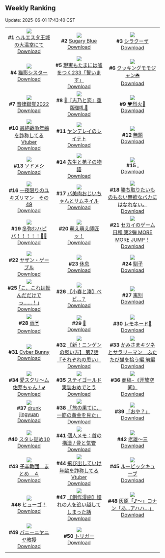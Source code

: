 ## Weekly Ranking
Update: 2025-06-01 17:43:40 CST

|      |      |      |
| :----: | :----: | :----: |
| ![](https://i.pixiv.re/c/240x480/img-master/img/2025/05/25/00/10/18/130772737_p0_master1200.jpg)<br>**#1** [ヘルエスタ王城の大温室にて](https://www.pixiv.net/artworks/130772737)<br>[Download](https://i.pixiv.re/img-original/img/2025/05/25/00/10/18/130772737_p0.png) | ![](https://i.pixiv.re/c/240x480/img-master/img/2025/05/27/00/00/12/130850297_p0_master1200.jpg)<br>**#2** [Sugary Blue](https://www.pixiv.net/artworks/130850297)<br>[Download](https://i.pixiv.re/img-original/img/2025/05/27/00/00/12/130850297_p0.jpg) | ![](https://i.pixiv.re/c/240x480/img-master/img/2025/05/26/00/30/04/130816358_p0_master1200.jpg)<br>**#3** [シラクーザ](https://www.pixiv.net/artworks/130816358)<br>[Download](https://i.pixiv.re/img-original/img/2025/05/26/00/30/04/130816358_p0.png) |
| ![](https://i.pixiv.re/c/240x480/img-master/img/2025/05/26/18/30/35/130837298_p0_master1200.jpg)<br>**#4** [猫影シスター](https://www.pixiv.net/artworks/130837298)<br>[Download](https://i.pixiv.re/img-original/img/2025/05/26/18/30/35/130837298_p0.jpg) | ![](https://i.pixiv.re/c/240x480/img-master/img/2025/05/25/18/58/10/130798178_p0_master1200.jpg)<br>**#5** [現実もたまには嘘をつく233「誓います」](https://www.pixiv.net/artworks/130798178)<br>[Download](https://i.pixiv.re/img-original/img/2025/05/25/18/58/10/130798178_p0.jpg) | ![](https://i.pixiv.re/c/240x480/img-master/img/2025/05/26/00/00/10/130814639_p0_master1200.jpg)<br>**#6** [クッキングモモジャン☘️](https://www.pixiv.net/artworks/130814639)<br>[Download](https://i.pixiv.re/img-original/img/2025/05/26/00/00/10/130814639_p0.jpg) |
| ![](https://i.pixiv.re/c/240x480/img-master/img/2025/05/27/00/30/07/130851876_p0_master1200.jpg)<br>**#7** [音律聯覚2022](https://www.pixiv.net/artworks/130851876)<br>[Download](https://i.pixiv.re/img-original/img/2025/05/27/00/30/07/130851876_p0.jpg) | ![](https://i.pixiv.re/c/240x480/img-master/img/2025/05/25/00/01/54/130772192_p0_master1200.jpg)<br>**#8** [🩵『志乃と恋』重版御礼🩷](https://www.pixiv.net/artworks/130772192)<br>[Download](https://i.pixiv.re/img-original/img/2025/05/25/00/01/54/130772192_p0.jpg) | ![](https://i.pixiv.re/c/240x480/img-master/img/2025/05/26/11/04/35/130827928_p0_master1200.jpg)<br>**#9** [❤️烈火💙](https://www.pixiv.net/artworks/130827928)<br>[Download](https://i.pixiv.re/img-original/img/2025/05/26/11/04/35/130827928_p0.jpg) |
| ![](https://i.pixiv.re/c/240x480/img-master/img/2025/05/26/21/08/32/130842940_p0_master1200.jpg)<br>**#10** [最終戦争年齢を詐称してるVtuber](https://www.pixiv.net/artworks/130842940)<br>[Download](https://i.pixiv.re/img-original/img/2025/05/26/21/08/32/130842940_p0.png) | ![](https://i.pixiv.re/c/240x480/img-master/img/2025/05/26/00/54/07/130817295_p0_master1200.jpg)<br>**#11** [ヤンデレイのレイテト](https://www.pixiv.net/artworks/130817295)<br>[Download](https://i.pixiv.re/img-original/img/2025/05/26/00/54/07/130817295_p0.png) | ![](https://i.pixiv.re/c/240x480/img-master/img/2025/05/26/11/58/29/130828828_p0_master1200.jpg)<br>**#12** [無題](https://www.pixiv.net/artworks/130828828)<br>[Download](https://i.pixiv.re/img-original/img/2025/05/26/11/58/29/130828828_p0.png) |
| ![](https://i.pixiv.re/c/240x480/img-master/img/2025/05/27/19/48/22/130873934_p0_master1200.jpg)<br>**#13** [ソドメシ](https://www.pixiv.net/artworks/130873934)<br>[Download](https://i.pixiv.re/img-original/img/2025/05/27/19/48/22/130873934_p0.png) | ![](https://i.pixiv.re/c/240x480/img-master/img/2025/05/26/03/26/37/130821050_p0_master1200.jpg)<br>**#14** [先生と弟子の物語](https://www.pixiv.net/artworks/130821050)<br>[Download](https://i.pixiv.re/img-original/img/2025/05/26/03/26/37/130821050_p0.png) | ![](https://i.pixiv.re/c/240x480/img-master/img/2025/05/26/19/10/31/130838599_p0_master1200.jpg)<br>**#15** [.](https://www.pixiv.net/artworks/130838599)<br>[Download](https://i.pixiv.re/img-original/img/2025/05/26/19/10/31/130838599_p0.jpg) |
| ![](https://i.pixiv.re/c/240x480/img-master/img/2025/05/26/12/34/04/130829736_p0_master1200.jpg)<br>**#16** [一夜限りのユキズリマン　その49](https://www.pixiv.net/artworks/130829736)<br>[Download](https://i.pixiv.re/img-original/img/2025/05/26/12/34/04/130829736_p0.png) | ![](https://i.pixiv.re/c/240x480/img-master/img/2025/05/27/00/02/36/130850694_p0_master1200.jpg)<br>**#17** [バ美肉おじいちゃんとサムネイル](https://www.pixiv.net/artworks/130850694)<br>[Download](https://i.pixiv.re/img-original/img/2025/05/27/00/02/36/130850694_p0.jpg) | ![](https://i.pixiv.re/c/240x480/img-master/img/2025/05/26/00/25/56/130816160_p0_master1200.jpg)<br>**#18** [勝ち取りたいものもない無欲なバカにはなれない。](https://www.pixiv.net/artworks/130816160)<br>[Download](https://i.pixiv.re/img-original/img/2025/05/26/00/25/56/130816160_p0.jpg) |
| ![](https://i.pixiv.re/c/240x480/img-master/img/2025/05/25/00/00/03/130771723_p0_master1200.jpg)<br>**#19** [冬弥ｸﾝハピバ！！！！！🎂🎉](https://www.pixiv.net/artworks/130771723)<br>[Download](https://i.pixiv.re/img-original/img/2025/05/25/00/00/03/130771723_p0.jpg) | ![](https://i.pixiv.re/c/240x480/img-master/img/2025/05/27/00/00/07/130850265_p0_master1200.jpg)<br>**#20** [萌え萌え師匠ッ！](https://www.pixiv.net/artworks/130850265)<br>[Download](https://i.pixiv.re/img-original/img/2025/05/27/00/00/07/130850265_p0.jpg) | ![](https://i.pixiv.re/c/240x480/img-master/img/2025/05/25/00/00/15/130771837_p0_master1200.jpg)<br>**#21** [セカイのゲーム日和 第2弾 MORE MORE JUMP！](https://www.pixiv.net/artworks/130771837)<br>[Download](https://i.pixiv.re/img-original/img/2025/05/25/00/00/15/130771837_p0.png) |
| ![](https://i.pixiv.re/c/240x480/img-master/img/2025/05/25/00/00/17/130771849_p0_master1200.jpg)<br>**#22** [ヤザン・ゲーブル](https://www.pixiv.net/artworks/130771849)<br>[Download](https://i.pixiv.re/img-original/img/2025/05/25/00/00/17/130771849_p0.jpg) | ![](https://i.pixiv.re/c/240x480/img-master/img/2025/05/25/22/35/46/130810635_p0_master1200.jpg)<br>**#23** [休息](https://www.pixiv.net/artworks/130810635)<br>[Download](https://i.pixiv.re/img-original/img/2025/05/25/22/35/46/130810635_p0.png) | ![](https://i.pixiv.re/c/240x480/img-master/img/2025/05/26/00/46/33/130817059_p0_master1200.jpg)<br>**#24** [馴子](https://www.pixiv.net/artworks/130817059)<br>[Download](https://i.pixiv.re/img-original/img/2025/05/26/00/46/33/130817059_p0.jpg) |
| ![](https://i.pixiv.re/c/240x480/img-master/img/2025/05/26/17/11/02/130834961_p0_master1200.jpg)<br>**#25** [｢こ、これは転んだだけでっ……！｣](https://www.pixiv.net/artworks/130834961)<br>[Download](https://i.pixiv.re/img-original/img/2025/05/26/17/11/02/130834961_p0.jpg) | ![](https://i.pixiv.re/c/240x480/img-master/img/2025/05/26/20/41/08/130841820_p0_master1200.jpg)<br>**#26** [【小春と湊】ベビ…？](https://www.pixiv.net/artworks/130841820)<br>[Download](https://i.pixiv.re/img-original/img/2025/05/26/20/41/08/130841820_p0.png) | ![](https://i.pixiv.re/c/240x480/img-master/img/2025/05/26/16/08/39/130833685_p0_master1200.jpg)<br>**#27** [离别](https://www.pixiv.net/artworks/130833685)<br>[Download](https://i.pixiv.re/img-original/img/2025/05/26/16/08/39/130833685_p0.jpg) |
| ![](https://i.pixiv.re/c/240x480/img-master/img/2025/05/25/17/10/34/130796493_p0_master1200.jpg)<br>**#28** [雨☔️](https://www.pixiv.net/artworks/130796493)<br>[Download](https://i.pixiv.re/img-original/img/2025/05/25/17/10/34/130796493_p0.jpg) | ![](https://i.pixiv.re/c/240x480/img-master/img/2025/05/25/00/30/03/130773476_p0_master1200.jpg)<br>**#29** [👻](https://www.pixiv.net/artworks/130773476)<br>[Download](https://i.pixiv.re/img-original/img/2025/05/25/00/30/03/130773476_p0.jpg) | ![](https://i.pixiv.re/c/240x480/img-master/img/2025/05/26/18/00/02/130836182_p0_master1200.jpg)<br>**#30** [レモネード🍋](https://www.pixiv.net/artworks/130836182)<br>[Download](https://i.pixiv.re/img-original/img/2025/05/26/18/00/02/130836182_p0.png) |
| ![](https://i.pixiv.re/c/240x480/img-master/img/2025/05/26/00/00/09/130814629_p0_master1200.jpg)<br>**#31** [Cyber Bunny](https://www.pixiv.net/artworks/130814629)<br>[Download](https://i.pixiv.re/img-original/img/2025/05/26/00/00/09/130814629_p0.png) | ![](https://i.pixiv.re/c/240x480/img-master/img/2025/05/26/18/09/35/130836719_p0_master1200.jpg)<br>**#32** [【新！ニンゲンの飼い方】 第7話 『それぞれの思い』](https://www.pixiv.net/artworks/130836719)<br>[Download](https://i.pixiv.re/img-original/img/2025/05/26/18/09/35/130836719_p0.png) | ![](https://i.pixiv.re/c/240x480/img-master/img/2025/05/27/16/37/25/130868641_p0_master1200.jpg)<br>**#33** [かみさまキツネとサラリーマン　ふたたび猫を拾う編 前編](https://www.pixiv.net/artworks/130868641)<br>[Download](https://i.pixiv.re/img-original/img/2025/05/27/16/37/25/130868641_p0.png) |
| ![](https://i.pixiv.re/c/240x480/img-master/img/2025/05/26/00/00/23/130814738_p0_master1200.jpg)<br>**#34** [愛スクリ～ム佑芽ちゃん！💕](https://www.pixiv.net/artworks/130814738)<br>[Download](https://i.pixiv.re/img-original/img/2025/05/26/00/00/23/130814738_p0.jpg) | ![](https://i.pixiv.re/c/240x480/img-master/img/2025/05/26/14/23/43/130831756_p0_master1200.jpg)<br>**#35** [ステイゴールド実装おめでとう](https://www.pixiv.net/artworks/130831756)<br>[Download](https://i.pixiv.re/img-original/img/2025/05/26/14/23/43/130831756_p0.png) | ![](https://i.pixiv.re/c/240x480/img-master/img/2025/05/25/00/00/31/130771939_p0_master1200.jpg)<br>**#36** [商稿-《开放空间》](https://www.pixiv.net/artworks/130771939)<br>[Download](https://i.pixiv.re/img-original/img/2025/05/25/00/00/31/130771939_p0.jpg) |
| ![](https://i.pixiv.re/c/240x480/img-master/img/2025/05/26/20/40/20/130841795_p0_master1200.jpg)<br>**#37** [drunk jingyuan](https://www.pixiv.net/artworks/130841795)<br>[Download](https://i.pixiv.re/img-original/img/2025/05/26/20/40/20/130841795_p0.jpg) | ![](https://i.pixiv.re/c/240x480/img-master/img/2025/05/26/06/06/12/130823274_p0_master1200.jpg)<br>**#38** [「旅の果てに、一筋の黄金を見た」](https://www.pixiv.net/artworks/130823274)<br>[Download](https://i.pixiv.re/img-original/img/2025/05/26/06/06/12/130823274_p0.png) | ![](https://i.pixiv.re/c/240x480/img-master/img/2025/05/25/19/36/40/130802171_p0_master1200.jpg)<br>**#39** [「おや？」](https://www.pixiv.net/artworks/130802171)<br>[Download](https://i.pixiv.re/img-original/img/2025/05/25/19/36/40/130802171_p0.png) |
| ![](https://i.pixiv.re/c/240x480/img-master/img/2025/05/26/15/47/52/130833277_p0_master1200.jpg)<br>**#40** [スタレ詰め10](https://www.pixiv.net/artworks/130833277)<br>[Download](https://i.pixiv.re/img-original/img/2025/05/26/15/47/52/130833277_p0.jpg) | ![](https://i.pixiv.re/c/240x480/img-master/img/2025/05/27/06/00/05/130858134_p0_master1200.jpg)<br>**#41** [個人メモ：首の構造 / 骨と気管](https://www.pixiv.net/artworks/130858134)<br>[Download](https://i.pixiv.re/img-original/img/2025/05/27/06/00/05/130858134_p0.jpg) | ![](https://i.pixiv.re/c/240x480/img-master/img/2025/05/26/00/00/07/130814604_p0_master1200.jpg)<br>**#42** [老雄～三](https://www.pixiv.net/artworks/130814604)<br>[Download](https://i.pixiv.re/img-original/img/2025/05/26/00/00/07/130814604_p0.jpg) |
| ![](https://i.pixiv.re/c/240x480/img-master/img/2025/05/26/00/01/58/130814988_p0_master1200.jpg)<br>**#43** [子羊教団　まとめ　４](https://www.pixiv.net/artworks/130814988)<br>[Download](https://i.pixiv.re/img-original/img/2025/05/26/00/01/58/130814988_p0.png) | ![](https://i.pixiv.re/c/240x480/img-master/img/2025/05/25/21/01/46/130806070_p0_master1200.jpg)<br>**#44** [飛び出していけ年齢を詐称してるVtuber](https://www.pixiv.net/artworks/130806070)<br>[Download](https://i.pixiv.re/img-original/img/2025/05/25/21/01/46/130806070_p0.png) | ![](https://i.pixiv.re/c/240x480/img-master/img/2025/05/25/00/33/12/130773685_p0_master1200.jpg)<br>**#45** [ルービックキューブ](https://www.pixiv.net/artworks/130773685)<br>[Download](https://i.pixiv.re/img-original/img/2025/05/25/00/33/12/130773685_p0.jpg) |
| ![](https://i.pixiv.re/c/240x480/img-master/img/2025/05/26/12/32/29/130829709_p0_master1200.jpg)<br>**#46** [ヒューゴ！](https://www.pixiv.net/artworks/130829709)<br>[Download](https://i.pixiv.re/img-original/img/2025/05/26/12/32/29/130829709_p0.png) | ![](https://i.pixiv.re/c/240x480/img-master/img/2025/05/27/11/02/17/130862727_p0_master1200.jpg)<br>**#47** [【創作漫画】憧れの人を追い越してしまった話](https://www.pixiv.net/artworks/130862727)<br>[Download](https://i.pixiv.re/img-original/img/2025/05/27/11/02/17/130862727_p0.jpg) | ![](https://i.pixiv.re/c/240x480/img-master/img/2025/05/26/17/52/45/130835967_p0_master1200.jpg)<br>**#48** [灰原「♪〜」コナン「あ…アハハ…」](https://www.pixiv.net/artworks/130835967)<br>[Download](https://i.pixiv.re/img-original/img/2025/05/26/17/52/45/130835967_p0.jpg) |
| ![](https://i.pixiv.re/c/240x480/img-master/img/2025/05/26/02/22/17/130819803_p0_master1200.jpg)<br>**#49** [バニーニヤニヤ教授](https://www.pixiv.net/artworks/130819803)<br>[Download](https://i.pixiv.re/img-original/img/2025/05/26/02/22/17/130819803_p0.jpg) | ![](https://i.pixiv.re/c/240x480/img-master/img/2025/05/26/12/10/24/130829268_p0_master1200.jpg)<br>**#50** [トリガー](https://www.pixiv.net/artworks/130829268)<br>[Download](https://i.pixiv.re/img-original/img/2025/05/26/12/10/24/130829268_p0.jpg) |
|      |
